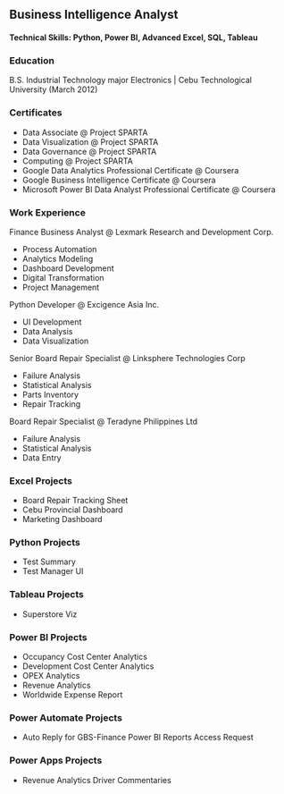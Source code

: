 ## Business Intelligence Analyst

#### Technical Skills: Python, Power BI, Advanced Excel, SQL, Tableau

### Education
B.S. Industrial Technology major Electronics | Cebu Technological University (March 2012)

### Certificates
- Data Associate @ Project SPARTA
- Data Visualization @ Project SPARTA
- Data Governance @ Project SPARTA
- Computing @ Project SPARTA
- Google Data Analytics Professional Certificate @ Coursera
- Google Business Intelligence Certificate @ Coursera
- Microsoft Power BI Data Analyst Professional Certificate @ Coursera

### Work Experience
Finance Business Analyst @ Lexmark Research and Development Corp.
- Process Automation
- Analytics Modeling
- Dashboard Development
- Digital Transformation
- Project Management

Python Developer @ Excigence Asia Inc.
- UI Development
- Data Analysis
- Data Visualization

Senior Board Repair Specialist @ Linksphere Technologies Corp
- Failure Analysis
- Statistical Analysis
- Parts Inventory
- Repair Tracking

Board Repair Specialist @ Teradyne Philippines Ltd
- Failure Analysis
- Statistical Analysis
- Data Entry
  
### Excel Projects
- Board Repair Tracking Sheet
- Cebu Provincial Dashboard
- Marketing Dashboard
  
### Python Projects
- Test Summary
- Test Manager UI

### Tableau Projects
- Superstore Viz

### Power BI Projects
- Occupancy Cost Center Analytics
- Development Cost Center Analytics
- OPEX Analytics
- Revenue Analytics
- Worldwide Expense Report

### Power Automate Projects
- Auto Reply for GBS-Finance Power BI Reports Access Request

### Power Apps Projects
- Revenue Analytics Driver Commentaries
